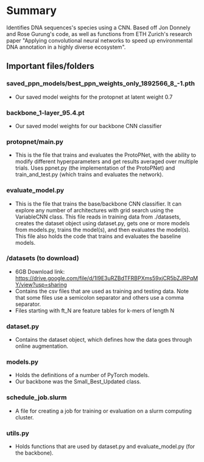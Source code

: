 # Summary
Identifies DNA sequences's species using a CNN.
Based off Jon Donnely and Rose Gurung's code, as well as functions from ETH Zurich's research paper "Applying convolutional neural networks to speed up environmental DNA annotation in a highly diverse ecosystem".

## Important files/folders

### saved_ppn_models/best_ppn_weights_only_1892566_8_-1.pth
- Our saved model weights for the protopnet at latent weight 0.7

### backbone_1-layer_95.4.pt
- Our saved model weights for our backbone CNN classifier

### protopnet/main.py
- This is the file that trains and evaluates the ProtoPNet, with the ability to modify different hyperparameters and get results averaged over multiple trials. Uses ppnet.py (the implementation of the ProtoPNet) and train_and_test.py (which trains and evaluates the network).

### evaluate_model.py
- This is the file that trains the base/backbone CNN classifier. It can explore any number of architectures with grid search using the VariableCNN class. This file reads in training data from ./datasets, creates the dataset object using dataset.py, gets one or more models from models.py, trains the model(s), and then evaluates the model(s). This file also holds the code that trains and evaluates the baseline models.
  
### /datasets (to download)
- 6GB Download link: https://drive.google.com/file/d/1I9E3uRZBdTFRBPXms59xjCR5bZJRPqMY/view?usp=sharing
- Contains the csv files that are used as training and testing data. Note that some files use a semicolon separator and others use a comma separator.
- Files starting with ft_N are feature tables for k-mers of length N

### dataset.py
- Contains the dataset object, which defines how the data goes through online augmentation.

### models.py
- Holds the definitions of a number of PyTorch models.
- Our backbone was the Small_Best_Updated class.

### schedule_job.slurm
- A file for creating a job for training or evaluation on a slurm computing cluster.

### utils.py
- Holds functions that are used by dataset.py and evaluate_model.py (for the backbone).
